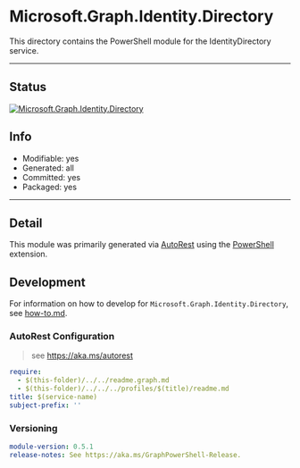 <!-- region Generated -->
# Microsoft.Graph.Identity.Directory
This directory contains the PowerShell module for the IdentityDirectory service.

---
## Status
[![Microsoft.Graph.Identity.Directory](https://img.shields.io/powershellgallery/v/Microsoft.Graph.Identity.Directory.svg?style=flat-square&label=Microsoft.Graph.Identity.Directory "Microsoft.Graph.Identity.Directory")](https://www.powershellgallery.com/packages/Microsoft.Graph.Identity.Directory/)

## Info
- Modifiable: yes
- Generated: all
- Committed: yes
- Packaged: yes

---
## Detail
This module was primarily generated via [AutoRest](https://github.com/Azure/autorest) using the [PowerShell](https://github.com/Azure/autorest.powershell) extension.

## Development
For information on how to develop for `Microsoft.Graph.Identity.Directory`, see [how-to.md](how-to.md).
<!-- endregion -->

### AutoRest Configuration

> see https://aka.ms/autorest

``` yaml
require:
  - $(this-folder)/../../readme.graph.md
  - $(this-folder)/../../../profiles/$(title)/readme.md
title: $(service-name)
subject-prefix: ''

```
### Versioning

``` yaml
module-version: 0.5.1
release-notes: See https://aka.ms/GraphPowerShell-Release.
```
